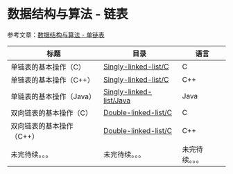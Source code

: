 # 数据结构与算法 - 链表

参考文章：[数据结构与算法 - 单链表](http://jesspig.github.io/blog/2022/04/17/184139/9b23354010ea/)

| 标题                      | 目录                                                         | 语言           |
| ------------------------- | ------------------------------------------------------------ | -------------- |
| 单链表的基本操作（C）     | [Singly-linked-list/C](https://github.com/jesspig/data-structures-and-algorithms/blob/main/linked-list/Singly-linked-list/C) | C              |
| 单链表的基本操作（C++）   | [Singly-linked-list/C](https://github.com/jesspig/data-structures-and-algorithms/blob/main/linked-list/Singly-linked-list/C++) | C++            |
| 单链表的基本操作（Java）  | [Singly-linked-list/Java](https://github.com/jesspig/data-structures-and-algorithms/blob/main/linked-list/Singly-linked-list/Java) | Java           |
| 双向链表的基本操作（C）   | [Double-linked-list/C](https://github.com/jesspig/data-structures-and-algorithms/blob/main/linked-list/Double-linked-list/C) | C              |
| 双向链表的基本操作（C++） | [Double-linked-list/C](https://github.com/jesspig/data-structures-and-algorithms/blob/main/linked-list/Double-linked-list/C++) | C++            |
| 未完待续。。。            | 未完待续。。。                                               | 未完待续。。。 |


